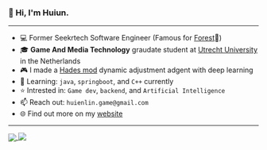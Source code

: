 ### 👋 Hi, I'm **Huiun**.



---
- 💻 Former Seekrtech Software Engineer (Famous for [Forest](https://www.forestapp.cc/)🌱)
- 🎓 **Game And Media Technology** graudate student at [Utrecht University](https://www.uu.nl/) in the Netherlands
- 🎮 I made a [Hades mod](https://github.com/willake/hades-dark-zagreus-mod) dynamic adjustment adgent with deep learning
- 🌱 Learning: `java`, `springboot`, and `C++` currently
- ⭐ Intrested in: `Game dev`, `backend`, and `Artificial Intelligence`
- 📫 Reach out: `huienlin.game@gmail.com`
- 🌐 Find out more on my [website](https://hui-en.me/)

---

<a href="#">
  <img align="center" src="https://github-readme-stats.vercel.app/api/top-langs/?username=willake&theme=bear&hide_border=true" />
</a>
 <a href="#">
  <img align="top" src="https://github-readme-stats.vercel.app/api?username=willake&show_icons=true&theme=bear&hide_border=true" />
</a>
